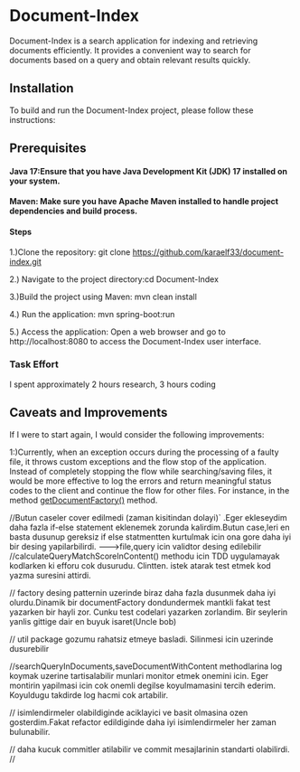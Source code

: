 # Document-Index

Document-Index is a search application for indexing and retrieving documents efficiently. It provides a convenient way to search for documents based on a query and obtain relevant results quickly.



## Installation
To build and run the Document-Index project, please follow these instructions:

## Prerequisites
#### Java 17:Ensure that you have Java Development Kit (JDK) 17 installed on your system.
#### Maven: Make sure you have Apache Maven installed to handle project dependencies and build process.
#### Steps
1.)Clone the repository: git clone https://github.com/karaelf33/document-index.git 

2.) Navigate to the project directory:cd Document-Index

3.)Build the project using Maven: mvn clean install

4.) Run the application: mvn spring-boot:run

5.) Access the application: Open a web browser and go to http://localhost:8080 to access the Document-Index user interface.


### Task Effort
I spent approximately  2 hours research, 3 hours coding

## Caveats and Improvements
If I were to start again, I would consider the following improvements:

1:)Currently, when an exception occurs during the processing of a faulty file,
it throws custom exceptions and the flow stop of the application.
Instead of completely stopping the flow while searching/saving files, 
it would be more effective to log the errors and return meaningful status codes to the client and continue the flow for other files.
For instance, in the method [getDocumentFactory()](/src/main/java/com/example/documentindex/documents/factory/DocumentFactoryManagerImpl.java#LXX) method.


//Butun caseler cover edilmedi (zaman kisitindan dolayi)`
.Eger ekleseydim daha fazla if-else statement 
eklenemek zorunda kalirdim.Butun case,leri en basta
dusunup gereksiz if else statmentten kurtulmak icin ona gore daha 
iyi bir desing yapilarbilirdi.
--->file,query icin validtor desing edilebilir 
//calculateQueryMatchScoreInContent() methodu icin TDD uygulamayak
kodlarken ki efforu cok dusurudu.
Clintten. istek atarak test etmek kod yazma suresini attirdi.

// factory desing patternin uzerinde biraz daha fazla dusunmek 
daha iyi olurdu.Dinamik bir documentFactory dondundermek mantkli
fakat test yazarken bir hayli zor.
Cunku test codelari yazarken zorlandim.
Bir seylerin yanlis gittige dair en buyuk isaret(Uncle bob)

// util package gozumu rahatsiz etmeye basladi.
Silinmesi icin uzerinde dusurebilir

//searchQueryInDocuments,saveDocumentWithContent
methodlarina log koymak uzerine tartisalabilir 
munlari monitor etmek onemini icin.
Eger montirin yapilmasi icin cok onemli degilse 
koyulmamasini tercih ederim.
Koyuldugu takdirde log hacmi cok artabilir. 

// isimlendirmeler olabildiginde aciklayici ve basit
olmasina ozen gosterdim.Fakat refactor edildiginde
daha iyi isimlendirmeler her zaman bulunabilir.

// daha kucuk commitler atilabilir ve commit mesajlarinin
standarti olabilirdi.
//
